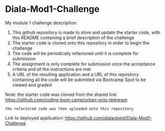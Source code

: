 # Diala-Mod1-Challenge
My module 1 challenge description:

1. This github repository is made to store and update the starter code, with this README containing a brief description of the challenge 
2. The starter code is cloned onto this repository in order to begin the challenge
3. The code will be periodically refactored until it is complete for submission
4. The assignment is only complete for submission once the acceptance criteria and all the instructions are met 
5. A URL of the resulting application and a URL of this repository containing all the code will be submitted via Bootcamp Spot to be viewed and graded

Note: the starter code was cloned from the shared link: https://github.com/coding-boot-camp/urban-octo-telegram

    the refactored code was then uploaded onto this repository

Link to deployed application:
    https://github.com/dialaobeid/Diala-Mod1-Challenge
